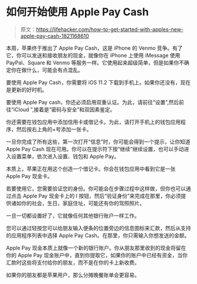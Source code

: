 # 如何开始使用 Apple Pay Cash

> 原文：<https://lifehacker.com/how-to-get-started-with-apples-new-apple-pay-cash-1821168610>

本周，苹果终于推出了 Apple Pay Cash，这是 iPhone 的 Venmo 竞争。有了它，你可以发送和接收朋友的现金，就像你在 iPhone 上使用 iMessage 使用 PayPal、Square 和 Venmo 等服务一样。它使用起来超级简单，但是如果你不确定你在做什么，可能会有点混乱。



要使用 Apple Pay Cash，你需要将 iOS 11.2 下载到手机上。如果你还没有，现在是更新的好时机。

要使用 Apple Pay cash，你还必须启用双重认证。为此，请前往“设置”,然后前往“iCloud ”,接着是“密码与安全”和双因素鉴定。

你还需要在钱包应用中添加信用卡或借记卡。为此，请打开手机上的钱包应用程序，然后按右上角的+号添加一张卡。

一旦你完成了所有这些，第一次打开“信息”时，你可能会得到一个提示，让你知道 Apple Pay Cash 现在可用。你可以在提示符下按“继续”继续设置，也可以手动进入设置菜单，依次进入设置、钱包和 Apple Pay。

本质上，苹果正在用这个创造一个借记卡。你会在钱包应用中看到它是一张 Apple Pay 现金卡。

若要使用它，您需要验证您的身份。你可能会在步骤过程中这样做，但你也可以通过点击 Apple Pay 现金卡上的 I 按钮，然后“验证身份”来完成在那里，你必须提供诸如你的社会，生日，家庭住址，可能还有你的驾照照片。

一旦一切都设置好了，它就像任何其他银行账户一样工作。

您可以通过轻按您可以给朋友输入便条的位置旁边的信息图标来汇款，然后从支持的应用程序列表中选择 Apple Pay Cash。在那里，你只需输入你想发送的金额。

Apple Pay 现金本质上就像一个新的银行账户。你从朋友那里收到的现金将留在你的 Apple Pay 现金账户中，直到你提取它，如果你的账户中已经有资金，当你汇款时这些将支付给你的朋友，而不是在你的卡上新收费。

如果你的朋友都是苹果用户，那么分摊晚餐账单会更容易。